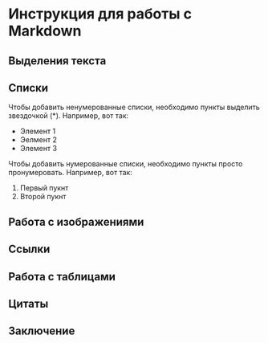 # Инструкция для работы с Markdown

## Выделения текста

## Списки

Чтобы добавить ненумерованные списки, необходимо пункты выделить звездочкой (*). Например, вот так:
* Элемент 1
* Эелмент 2
* Элемент 3

Чтобы добавить нумерованные списки, необходимо пункты просто пронумеровать. Например, вот так:
1. Первый пукнт
2. Второй пукнт

## Работа с изображениями

## Ссылки

## Работа с таблицами

## Цитаты

## Заключение